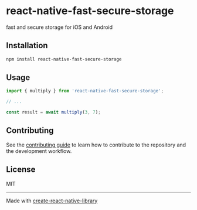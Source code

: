 # react-native-fast-secure-storage

fast and secure storage for iOS and Android

## Installation

```sh
npm install react-native-fast-secure-storage
```

## Usage


```js
import { multiply } from 'react-native-fast-secure-storage';

// ...

const result = await multiply(3, 7);
```


## Contributing

See the [contributing guide](CONTRIBUTING.md) to learn how to contribute to the repository and the development workflow.

## License

MIT

---

Made with [create-react-native-library](https://github.com/callstack/react-native-builder-bob)

